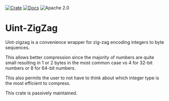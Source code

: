 [![Crate][crate-image]][crate-link]
[![Docs][docs-image]][docs-link]
![Apache 2.0][license-image]

# Uint-ZigZag
Uint-zigzag is a convenience wrapper for zig-zag encoding integers to byte sequences.

This allows better compression since the majority of numbers are quite small resulting
in 1 or 2 bytes in the most common case vs 4 for 32-bit numbers or 8 for 64-bit numbers.

This also permits the user to not have to think about which integer type is the most efficient to compress.

This crate is passively maintained.

[//]: # (badges)

[crate-image]: https://img.shields.io/crates/v/uint-zigzag.svg
[crate-link]: https://crates.io/crates/uint-zigzag
[docs-image]: https://docs.rs/uint-zigzag/badge.svg
[docs-link]: https://docs.rs/uint-zigzag/
[license-image]: https://img.shields.io/badge/license-Apache2.0/MIT-blue.svg